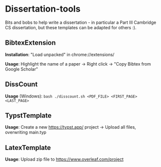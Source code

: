 # Dissertation-tools
Bits and bobs to help write a dissertation - in particular a Part III Cambridge CS dissertation, but these templates can be adapted for others :).

## BibtexExtension
**Installation**: "Load unpacked" in chrome://extensions/

**Usage**: Highlight the name of a paper -> Right click -> "Copy Bibtex from Google Scholar"

## DissCount
**Usage** (Windows): `bash ./disscount.sh <PDF_FILE> <FIRST_PAGE> <LAST_PAGE>`

## TypstTemplate
**Usage**: Create a new https://typst.app/ project -> Upload all files, overwriting main.typ

## LatexTemplate
**Usage**: Upload zip file to https://www.overleaf.com/project

